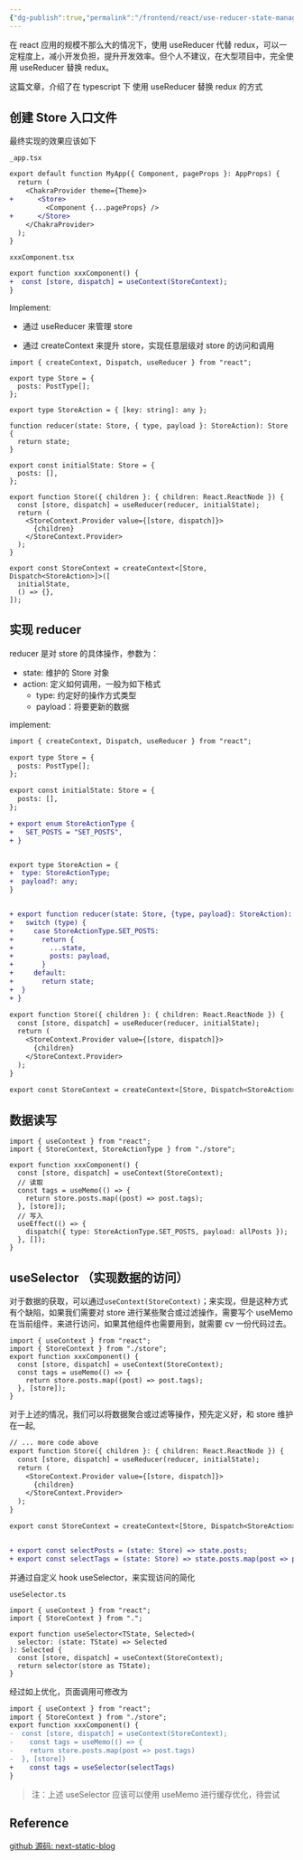 ```yaml
---
{"dg-publish":true,"permalink":"/frontend/react/use-reducer-state-manage/","created":"2024-04-10T17:36:40.000+08:00","updated":"2024-04-10T17:36:40.000+08:00"}
---
```




在 react 应用的规模不那么大的情况下，使用 useReducer 代替 redux，可以一定程度上，减小开发负担，提升开发效率。但个人不建议，在大型项目中，完全使用 useReducer 替换 redux。

这篇文章，介绍了在 typescript 下 使用 useReducer 替换 redux 的方式

<!--more-->

## 创建 Store 入口文件

最终实现的效果应该如下

`_app.tsx`

```diff
export default function MyApp({ Component, pageProps }: AppProps) {
  return (
    <ChakraProvider theme={Theme}>
+      <Store>
         <Component {...pageProps} />
+      </Store>
    </ChakraProvider>
  );
}
```

`xxxComponent.tsx`

```diff
export function xxxComponent() {
+  const [store, dispatch] = useContext(StoreContext);
}
```

Implement:

- 通过 useReducer 来管理 store

- 通过 createContext 来提升 store，实现任意层级对 store 的访问和调用

```tsx
import { createContext, Dispatch, useReducer } from "react";

export type Store = {
  posts: PostType[];
};

export type StoreAction = { [key: string]: any };

function reducer(state: Store, { type, payload }: StoreAction): Store {
  return state;
}

export const initialState: Store = {
  posts: [],
};

export function Store({ children }: { children: React.ReactNode }) {
  const [store, dispatch] = useReducer(reducer, initialState);
  return (
    <StoreContext.Provider value={[store, dispatch]}>
      {children}
    </StoreContext.Provider>
  );
}

export const StoreContext = createContext<[Store, Dispatch<StoreAction>]>([
  initialState,
  () => {},
]);
```

## 实现 reducer

reducer 是对 store 的具体操作，参数为：

- state: 维护的 Store 对象
- action: 定义如何调用，一般为如下格式
  - type: 约定好的操作方式类型
  - payload：将要更新的数据

implement:

```diff
import { createContext, Dispatch, useReducer } from "react";

export type Store = {
  posts: PostType[];
};

export const initialState: Store = {
  posts: [],
};

+ export enum StoreActionType {
+   SET_POSTS = "SET_POSTS",
+ }


export type StoreAction = {
+  type: StoreActionType;
+  payload?: any;
}


+ export function reducer(state: Store, {type, payload}: StoreAction): Store {
+   switch (type) {
+     case StoreActionType.SET_POSTS:
+       return {
+         ...state,
+         posts: payload,
+       }
+     default:
+       return state;
+  }
+ }

export function Store({ children }: { children: React.ReactNode }) {
  const [store, dispatch] = useReducer(reducer, initialState);
  return (
    <StoreContext.Provider value={[store, dispatch]}>
      {children}
    </StoreContext.Provider>
  );
}

export const StoreContext = createContext<[Store, Dispatch<StoreAction>]>([initialState, () => {}]);
```

## 数据读写

```tsx
import { useContext } from "react";
import { StoreContext, StoreActionType } from "./store";

export function xxxComponent() {
  const [store, dispatch] = useContext(StoreContext);
  // 读取
  const tags = useMemo(() => {
    return store.posts.map((post) => post.tags);
  }, [store]);
  // 写入
  useEffect(() => {
    dispatch({ type: StoreActionType.SET_POSTS, payload: allPosts });
  }, []);
}
```

## useSelector （实现数据的访问）

对于数据的获取，可以通过`useContext(StoreContext)`；来实现，但是这种方式有个缺陷，如果我们需要对 store 进行某些聚合或过滤操作，需要写个 useMemo 在当前组件，来进行访问，如果其他组件也需要用到，就需要 cv 一份代码过去。

```tsx
import { useContext } from "react";
import { StoreContext } from "./store";
export function xxxComponent() {
  const [store, dispatch] = useContext(StoreContext);
  const tags = useMemo(() => {
    return store.posts.map((post) => post.tags);
  }, [store]);
}
```

对于上述的情况，我们可以将数据聚合或过滤等操作，预先定义好，和 store 维护在一起,

```diff
// ... more code above
export function Store({ children }: { children: React.ReactNode }) {
  const [store, dispatch] = useReducer(reducer, initialState);
  return (
    <StoreContext.Provider value={[store, dispatch]}>
      {children}
    </StoreContext.Provider>
  );
}

export const StoreContext = createContext<[Store, Dispatch<StoreAction>]>([initialState, () => {}]);


+ export const selectPosts = (state: Store) => state.posts;
+ export const selectTags = (state: Store) => state.posts.map(post => post.tags);
```

并通过自定义 hook useSelector，来实现访问的简化

`useSelector.ts`

```tsx
import { useContext } from "react";
import { StoreContext } from ".";

export function useSelector<TState, Selected>(
  selector: (state: TState) => Selected
): Selected {
  const [store, dispatch] = useContext(StoreContext);
  return selector(store as TState);
}
```

经过如上优化，页面调用可修改为

```diff
import { useContext } from "react";
import { StoreContext } from "./store";
export function xxxComponent() {
-  const [store, dispatch] = useContext(StoreContext);
-	 const tags = useMemo(() => {
-    return store.posts.map(post => post.tags)
-  }, [store])
+	 const tags = useSelector(selectTags)
}
```

> 注：上述 useSelector 应该可以使用 useMemo 进行缓存优化，待尝试

## Reference

[github 源码: next-static-blog](https://github.com/shancw96/next-static-blog/tree/master/lib/store)
